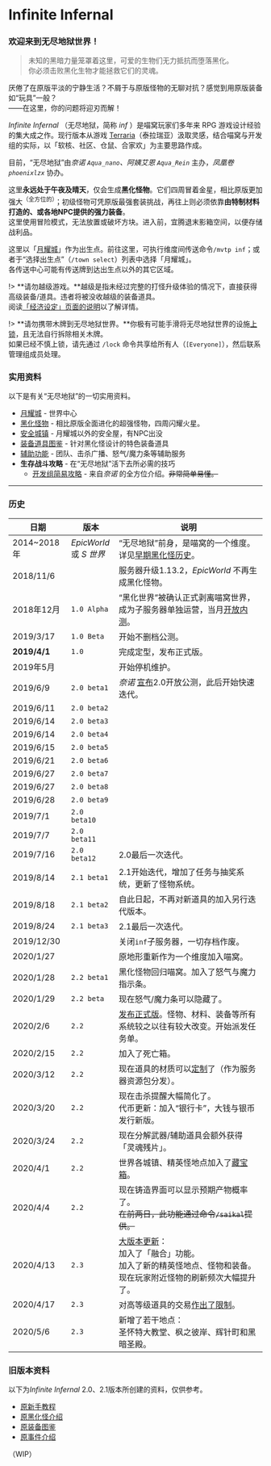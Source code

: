 # Infinite Infernal

### 欢迎来到无尽地狱世界！

> 未知的黑暗力量笼罩着这里，可爱的生物们无力抵抗而堕落黑化。  
> 你必须击败黑化生物才能拯救它们的灵魂。

厌倦了在原版平淡的宁静生活？不屑于与原版怪物的无聊对抗？感觉到用原版装备如“玩具”一般？  
——在这里，你的问题将迎刃而解！

*Infinite Infernal* （无尽地狱，简称 *inf* ）是喵窝玩家们多年来 RPG 游戏设计经验的集大成之作。现行版本从游戏 [Terraria](https://terraria.org)（泰拉瑞亚）汲取灵感，结合喵窝与开发组的实际，以「软核、社区、仓鼠、合家欢」为主要思路作成。

目前，“无尽地狱”由*奈诺 `Aqua_nano`、阿姨艾恩 `Aqua_Rein`* 主办，*凤凰卷 `phoenixlzx`* 协办。

这里**永远处于午夜及晴天**，仅会生成**黑化怪物**。它们四周冒着金星，相比原版更加强大<sup>（全方位的）</sup>；初级怪物可凭原版最强套装挑战，再往上则必须依靠**由特制材料打造的、或各地NPC提供的强力装备**。<br />
这里使用冒险模式，无法放置或破坏方块。进入前，宜腾退末影箱空间，以便存储战利品。

这里以「[月耀城](inf/lunar-flare)」作为出生点。前往这里，可执行维度间传送命令`/mvtp inf`；或者于“选择出生点”（`/town select`）列表中选择「月耀城」。  
各传送中心可能有传送牌到达出生点以外的其它区域。

!> **请勿越级游戏。**越级是指未经过完整的打怪升级体验的情况下，直接获得高级装备/道具。违者将被没收越级的装备道具。  
阅读[「经济设定」页面的说明](nyaa/economic.md#交易物品限制)以了解详情。

<!-- 临时 PSA -->

!> **请勿携带木牌到无尽地狱世界。**你极有可能手滑将无尽地狱世界的设施[上锁](space/plugins/lockettepro)，且无法自行拆除相关木牌。  
如果已经不慎上锁，请先通过 `/lock` 命令共享给所有人（`[Everyone]`），然后联系管理组成员处理。

### 实用资料

以下是有关“无尽地狱”的一切实用资料。

- [月耀城](inf/lunar-flare.md) - 世界中心
- [黑化怪物](inf/mobs.md) - 相比原版全面进化的超强怪物，四周闪耀火星。
- [安全城镇](inf/safety-towns.md) - 月耀城以外的安全屋，有NPC出没
- [装备道具图鉴](inf/items.md) - 针对黑化怪设计的特色装备道具
- [辅助功能](space/plugins/infinite-infernal-assistant.md) - 团队、击杀广播、怒气/魔力条等辅助服务
- **生存战斗攻略** - 在“无尽地狱”活下去所必需的技巧
  + [开发组简易攻略](inf/guide.md) - 来自*奈诺* 的全方位介绍。~~非常简单易懂。~~

---------
### 历史

| 日期 | 版本 | 说明 |
|-|-|-|
| 2014~2018年 | *EpicWorld*<br />或 *S 世界* | “无尽地狱”前身，是喵窝的一个维度。详见[早期黑化怪历史](misc/history/infernal-mobs)。|
| 2018/11/6 | | 服务器升级1.13.2，*EpicWorld* 不再生成黑化怪物。|
| 2018年12月 | `1.0 Alpha` | “黑化世界”被确认正式剥离喵窝世界，成为子服务器单独运营，当月[开放内测](https://bbs.nyaa.cat/d/1373-infinity-infernal-bug)。|
| 2019/3/17 | `1.0 Beta` | 开始不删档公测。|  
| **2019/4/1** | `1.0` | 完成定型，发布正式版。|
| 2019年5月 | | 开始停机维护。|
| 2019/6/9 | `2.0 beta1` | *奈诺* [宣布](https://bbs.nyaa.cat/d/1425-infinite-infernal-v2-0beta)2.0开放公测，此后开始快速迭代。|
| 2019/6/11 | `2.0 beta2` | |
| 2019/6/14 | `2.0 beta3` | |
| 2019/6/14 | `2.0 beta4` | |
| 2019/6/15 | `2.0 beta5` | |
| 2019/6/21 | `2.0 beta6` | |
| 2019/6/27 | `2.0 beta7` | |
| 2019/6/27 | `2.0 beta8` | |
| 2019/6/28 | `2.0 beta9` | |
| 2019/7/1 | `2.0 beta10` | |
| 2019/7/7 | `2.0 beta11` | |
| 2019/7/16 | `2.0 beta12` | 2.0最后一次迭代。 |
| 2019/8/14 | `2.1 beta1` | 2.1开始迭代，增加了任务与抽奖系统，更新了怪物系统。 |
| 2019/8/18 | `2.1 beta2` | 自此日起，不再对新道具的加入另行迭代版本。 |
| 2019/8/24 | `2.1 beta3` | 2.1最后一次迭代。 |
| 2019/12/30 | | 关闭`inf`子服务器，一切存档作废。|
| 2020/1/27 | | 原地形重新作为一个维度加入喵窝。 |
| 2020/1/28 | `2.2 beta1` | 黑化怪物回归喵窝。加入了怒气与魔力指示条。 |
| 2020/1/29 | `2.2 beta` | 现在怒气/魔力条可以隐藏了。 |
| 2020/2/6 | `2.2` | [发布正式版](https://bbs.nyaa.cat/d/1521-infinite-infernal-v2-2)。怪物、材料、装备等所有系统较之以往有较大改变。开始派发任务单。|
| 2020/2/15 | `2.2` | 加入了死亡箱。|
| 2020/3/12 | `2.2` | 现在道具的材质可以[定制](https://bbs.nyaa.cat/d/1573-inf "点击查看详情")了（作为服务器资源包分发）。|
| 2020/3/20 | `2.2` | 现在击杀提醒大幅简化了。<br />代币更新：加入“银行卡”，大钱与银币发行新版。|
| 2020/3/24 | `2.2` | 现在分解武器/辅助道具会额外获得「灵魂残片」。|
| 2020/4/1 | `2.2` | 世界各城镇、精英怪地点加入了[藏宝箱](https://bbs.nyaa.cat/d/1610-inf)。 |
| 2020/4/4 | `2.2` | 现在铸造界面可以显示预期产物概率了。<br />~~在前两日，此功能通过命令`/saikal`提供。~~|
| 2020/4/13 | `2.3` | [大版本更新](https://bbs.nyaa.cat/d/1624)：<br />加入了「融合」功能。<br />加入了新的精英怪地点、怪物和装备。<br />现在玩家附近怪物的刷新频次大幅提升了。 |
| 2020/4/17 | `2.3` | 对高等级道具的交易[作出了限制](https://bbs.nyaa.cat/d/1628)。 |
| 2020/5/6 | `2.3` | 新增了若干地点：<br>圣怀特大教堂、枫之彼岸、辉针町和黑暗圣殿。 |

### 旧版本资料

以下为*Infinite Infernal* 2.0、2.1版本所创建的资料，仅供参考。
- [原新手教程](inf/legacy/guide)
- [原黑化怪介绍](inf/legacy/mobs)
- [原装备图鉴](inf/legacy/items)
- [原事件介绍](inf/legacy/events)

（WIP）
